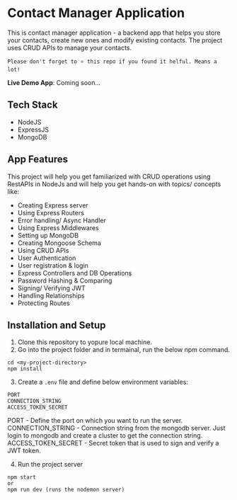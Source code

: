 
# Contact Manager Application

This is contact manager application - a backend app that helps you store your contacts, create new ones and modify existing contacts. The project uses CRUD APIs to manage your contacts.

```
Please don't forget to ⭐ this repo if you found it helful. Means a lot!
```

**Live Demo App**: Coming soon...

## Tech Stack

- NodeJS
- ExpressJS
- MongoDB
## App Features

This project will help you get familiarized with CRUD operations using RestAPIs in NodeJs and will help you get hands-on with topics/ concepts like:

- Creating Express server
- Using Express Routers
- Error handling/ Async Handler
- Using Express Middlewares
- Setting up MongoDB
- Creating Mongoose Schema
- Using CRUD APIs
- User Authentication
- User registration & login
- Express Controllers and DB Operations
- Password Hashing & Comparing
- Signing/ Verifying JWT
- Handling Relationships
- Protecting Routes
## Installation and Setup

1. Clone this repository to yopure local machine.
2. Go into the project folder and in termainal, run the below npm command.

```
cd <my-project-directory>
npm install
```

3. Create a ```.env``` file and define below environment variables:

```
PORT
CONNECTION_STRING
ACCESS_TOKEN_SECRET
```
PORT - Define the port on which you want to run the server. \
CONNECTION_STRING - Connection string from the mongodb server. Just login to mongodb and create a cluster to get the connection string.\
ACCESS_TOKEN_SECRET - Secret token that is used to sign and verify a JWT token.

4. Run the project server
```
npm start
or
npm run dev (runs the nodemon server)
```


